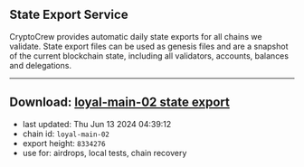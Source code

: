 ## State Export Service
CryptoCrew provides automatic daily state exports for all chains we validate. State export files can be used as genesis files and are a snapshot of the current blockchain state, including all validators, accounts, balances and delegations.

---
**Download: [loyal-main-02 state export](https://dl-eu2.ccvalidators.com/SERVICE/loyal/loyal-main-02_export_8334276.json)**
---

- last updated: Thu Jun 13 2024 04:39:12
- chain id: `loyal-main-02`
- export height: `8334276`
- use for: airdrops, local tests, chain recovery
